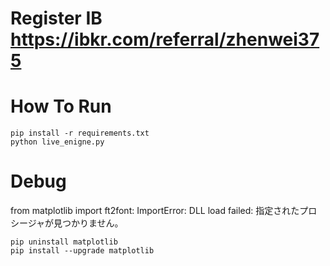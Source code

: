 # Register IB https://ibkr.com/referral/zhenwei375

# How To Run
```
pip install -r requirements.txt
python live_enigne.py
```

# Debug
from matplotlib import ft2font: ImportError: DLL load failed: 指定されたプロシージャが見つかりません。
```
pip uninstall matplotlib
pip install --upgrade matplotlib
```
